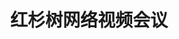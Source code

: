 ﻿---
id: 1747
title: "红杉树网络视频会议"
weight: 1747
version: "8.1.6"
updateTime: "2023-09-07T10:59:47"
debName: "http://113.24.212.22:8090/upload/file/meeting-loongarch64.deb"
debSize: "41.5 MB"
command: "/opt/apps/com.hsyp.meeting/files/bin/meeting"
---
